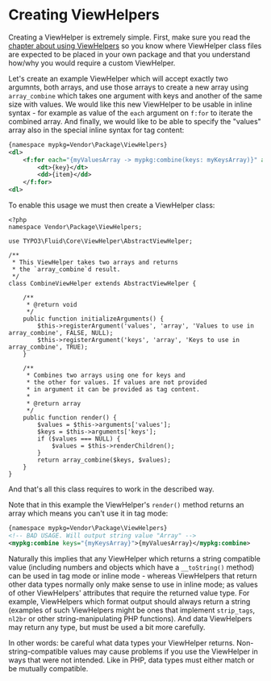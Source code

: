 Creating ViewHelpers
====================

Creating a ViewHelper is extremely simple. First, make sure you read the [chapter about using ViewHelpers](FLUID_VIEWHELPERS.md)
so you know where ViewHelper class files are expected to be placed in your own package and that you understand how/why you would
require a custom ViewHelper.

Let's create an example ViewHelper which will accept exactly two argumnts, both arrays, and use those arrays to create a new
array using `array_combine` which takes one argument with keys and another of the same size with values. We would like this new
ViewHelper to be usable in inline syntax - for example as value of the `each` argument on `f:for` to iterate the combined array.
And finally, we would like to be able to specify the "values" array also in the special inline syntax for tag content:

```xml
{namespace mypkg=Vendor\Package\ViewHelpers}
<dl>
    <f:for each="{myValuesArray -> mypkg:combine(keys: myKeysArray)}" as="item" key="key">
        <dt>{key}</dt>
        <dd>{item}</dd>
    </f:for>
<dl>
```

To enable this usage we must then create a ViewHelper class:

```
<?php
namespace Vendor\Package\ViewHelpers;

use TYPO3\Fluid\Core\ViewHelper\AbstractViewHelper;

/**
 * This ViewHelper takes two arrays and returns
 * the `array_combine`d result.
 */
class CombineViewHelper extends AbstractViewHelper {

    /**
     * @return void
     */
    public function initializeArguments() {
        $this->registerArgument('values', 'array', 'Values to use in array_combine', FALSE, NULL);
        $this->registerArgument('keys', 'array', 'Keys to use in array_combine', TRUE);
    }

    /**
     * Combines two arrays using one for keys and
     * the other for values. If values are not provided
     * in argument it can be provided as tag content.
     *
     * @return array
     */
    public function render() {
        $values = $this->arguments['values'];
        $keys = $this->arguments['keys'];
        if ($values === NULL) {
            $values = $this->renderChildren();
        }
        return array_combine($keys, $values);
    }
}
```

And that's all this class requires to work in the described way.

Note that in this example the ViewHelper's `render()` method returns an array which means you can't use it in tag mode:

```xml
{namespace mypkg=Vendor\Package\ViewHelpers}
<!-- BAD USAGE. Will output string value "Array" -->
<mypkg:combine keys="{myKeysArray}">{myValuesArray}</mypkg:combine>
```

Naturally this implies that any ViewHelper which returns a string compatible value (including numbers and objects which have a
`__toString()` method) can be used in tag mode or inline mode - whereas ViewHelpers that return other data types normally only
make sense to use in inline mode; as values of other ViewHelpers' attributes that require the returned value type. For example,
ViewHelpers which format output should always return a string (examples of such ViewHelpers might be ones that implement
`strip_tags`, `nl2br` or other string-manipulating PHP functions). And data ViewHelpers may return any type, but must be used a
bit more carefully.

In other words: be careful what data types your ViewHelper returns. Non-string-compatible values may cause problems if you use the
ViewHelper in ways that were not intended. Like in PHP, data types must either match or be mutually compatible.
